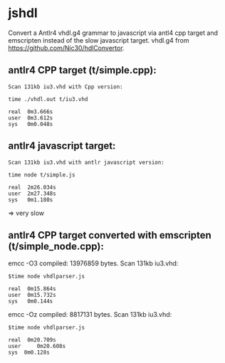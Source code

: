 # jshdl

Convert a Antlr4 vhdl.g4 grammar to javascript via antl4 cpp target and emscripten instead of the slow javascript target.
vhdl.g4 from https://github.com/Nic30/hdlConvertor.

## antlr4 CPP target (t/simple.cpp):

    Scan 131kb iu3.vhd with Cpp version:

    time ./vhdl.out t/iu3.vhd

    real  0m3.666s
    user  0m3.612s
    sys   0m0.048s

## antlr4 javascript target:

    Scan 131kb iu3.vhd with antlr javascript version:

    time node t/simple.js

    real  2m26.034s
    user  2m27.348s
    sys   0m1.180s

 => very slow

## antlr4 CPP target converted with emscripten (t/simple_node.cpp):

emcc -O3 compiled: 13976859 bytes. Scan 131kb iu3.vhd:

    $time node vhdlparser.js

    real  0m15.864s
    user  0m15.732s
    sys   0m0.144s

emcc -Oz compiled: 8817131 bytes. Scan 131kb iu3.vhd:

    $time node vhdlparser.js

    real  0m20.709s
    user	 0m20.608s
    sys	 0m0.128s
